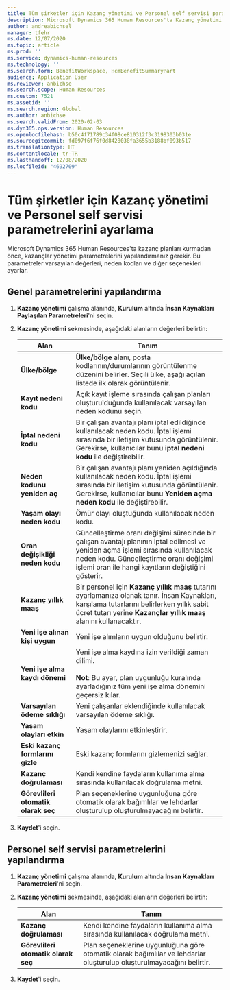 ```yaml
---
title: Tüm şirketler için Kazanç yönetimi ve Personel self servisi parametrelerini ayarlama
description: Microsoft Dynamics 365 Human Resources'ta Kazanç yönetimi ve Personel self servisi için parametreleri yapılandırma.
author: andreabichsel
manager: tfehr
ms.date: 12/07/2020
ms.topic: article
ms.prod: ''
ms.service: dynamics-human-resources
ms.technology: ''
ms.search.form: BenefitWorkspace, HcmBenefitSummaryPart
audience: Application User
ms.reviewer: anbichse
ms.search.scope: Human Resources
ms.custom: 7521
ms.assetid: ''
ms.search.region: Global
ms.author: anbichse
ms.search.validFrom: 2020-02-03
ms.dyn365.ops.version: Human Resources
ms.openlocfilehash: b50c4f71789c34f08ce810312f3c3198303b031e
ms.sourcegitcommit: fd097f6f76f0d8428038fa3655b3188bf093b517
ms.translationtype: HT
ms.contentlocale: tr-TR
ms.lasthandoff: 12/08/2020
ms.locfileid: "4692709"
---
```

# <a name="set-benefits-management-and-employee-self-service-parameters-for-all-companies"></a>Tüm şirketler için Kazanç yönetimi ve Personel self servisi parametrelerini ayarlama

Microsoft Dynamics 365 Human Resources'ta kazanç planları kurmadan önce, kazançlar yönetimi parametrelerini yapılandırmanız gerekir. Bu parametreler varsayılan değerleri, neden kodları ve diğer seçenekleri ayarlar. 

## <a name="configure-general-parameters"></a>Genel parametrelerini yapılandırma

1. **Kazanç yönetimi** çalışma alanında, **Kurulum** altında **İnsan Kaynakları Paylaşılan Parametreleri**'ni seçin.

2. **Kazanç yönetimi** sekmesinde, aşağıdaki alanların değerleri belirtin:

   | Alan | Tanım |
   | --- | --- |
   | **Ülke/bölge** | **Ülke/bölge** alanı, posta kodlarının/durumlarının görüntülenme düzenini belirler. Seçili ülke, aşağı açılan listede ilk olarak görüntülenir. |
   | **Kayıt nedeni kodu** | Açık kayıt işleme sırasında çalışan planları oluşturulduğunda kullanılacak varsayılan neden kodunu seçin. |
   | **İptal nedeni kodu** | Bir çalışan avantajı planı iptal edildiğinde kullanılacak neden kodu. İptal işlemi sırasında bir iletişim kutusunda görüntülenir. Gerekirse, kullanıcılar bunu **iptal nedeni kodu** ile değiştirebilir. |
   | **Neden kodunu yeniden aç** | Bir çalışan avantajı planı yeniden açıldığında kullanılacak neden kodu. İptal işlemi sırasında bir iletişim kutusunda görüntülenir. Gerekirse, kullanıcılar bunu **Yeniden açma neden kodu** ile değiştirebilir. | 
   | **Yaşam olayı neden kodu** | Ömür olayı oluştuğunda kullanılacak neden kodu. |
   | **Oran değişikliği neden kodu** | Güncelleştirme oranı değişimi sürecinde bir çalışan avantajı planının iptal edilmesi ve yeniden açma işlemi sırasında kullanılacak neden kodu. Güncelleştirme oranı değişimi işlemi oran ile hangi kayıtların değiştiğini gösterir. |
   | **Kazanç yıllık maaş** | Bir personel için **Kazanç yıllık maaş** tutarını ayarlamanıza olanak tanır. İnsan Kaynakları, karşılama tutarlarını belirlerken yıllık sabit ücret tutarı yerine **Kazançlar yıllık maaş** alanını kullanacaktır. |
   | **Yeni işe alınan kişi uygun** | Yeni işe alımların uygun olduğunu belirtir. |
   | **Yeni işe alma kaydı dönemi** | Yeni işe alma kaydına izin verildiği zaman dilimi.</br></br>**Not**: Bu ayar, plan uygunluğu kuralında ayarladığınız tüm yeni işe alma dönemini geçersiz kılar. |
   | **Varsayılan ödeme sıklığı** | Yeni çalışanlar eklendiğinde kullanılacak varsayılan ödeme sıklığı. |
   | **Yaşam olayları etkin** | Yaşam olaylarını etkinleştirir. |
   | **Eski kazanç formlarını gizle** | Eski kazanç formlarını gizlemenizi sağlar. |
   | **Kazanç doğrulaması** | Kendi kendine faydaların kullanıma alma sırasında kullanılacak doğrulama metni. |
   | **Görevlileri otomatik olarak seç** | Plan seçeneklerine uygunluğuna göre otomatik olarak bağımlılar ve lehdarlar oluşturulup oluşturulmayacağını belirtir. |

3. **Kaydet**'i seçin.

## <a name="configure-employee-self-service-parameters"></a>Personel self servisi parametrelerini yapılandırma

1. **Kazanç yönetimi** çalışma alanında, **Kurulum** altında **İnsan Kaynakları Parametreleri**'ni seçin.

2. **Kazanç yönetimi** sekmesinde, aşağıdaki alanların değerleri belirtin:

   | Alan | Tanım |
   | --- | --- |
   | **Kazanç doğrulaması** | Kendi kendine faydaların kullanıma alma sırasında kullanılacak doğrulama metni. |
   | **Görevlileri otomatik olarak seç** | Plan seçeneklerine uygunluğuna göre otomatik olarak bağımlılar ve lehdarlar oluşturulup oluşturulmayacağını belirtir. |

3. **Kaydet**'i seçin.


